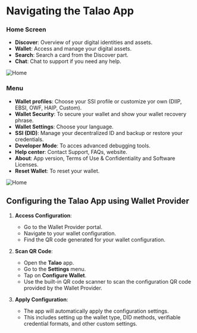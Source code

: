 # Navigating the Talao App

### Home Screen
- **Discover**: Overview of your digital identities and assets.
- **Wallet**: Access and manage your digital assets.
- **Search**: Search a card from the Discover part.
- **Chat**: Chat to support if you need any help.

![Home](../static/img/wallet_startup/Group_1.png "Home")


### Menu
- **Wallet profiles**: Choose your SSI profile or customize yor own (DIIP, EBSI, OWF, HAIP, Custom).
- **Wallet Security**: To secure your wallet and show your wallet recovery phrase.
- **Wallet Settings**: Choose your language.
- **SSI (DID)**: Manage your decentralized ID and backup or restore your credentials.
- **Developer Mode**: To acces advanced debugging tools.
- **Help center**: Contact Support, FAQs, website.
- **About**: App version, Terms of Use & Confidentiality and Software Licenses.
- **Reset Wallet**: To reset your wallet.

![Home](../static/img/wallet_startup/Group_2.png "Home")


## Configuring the Talao App using Wallet Provider

1. **Access Configuration**: 
   - Go to the Wallet Provider portal.
   - Navigate to your wallet configuration.
   - Find the QR code generated for your wallet configuration.

2. **Scan QR Code**:
   - Open the **Talao** app.
   - Go to the **Settings** menu.
   - Tap on **Configure Wallet**.
   - Use the built-in QR code scanner to scan the configuration QR code provided by the Wallet Provider.

3. **Apply Configuration**:
   - The app will automatically apply the configuration settings.
   - This includes setting up the wallet type, DID methods, verifiable credential formats, and other custom settings.